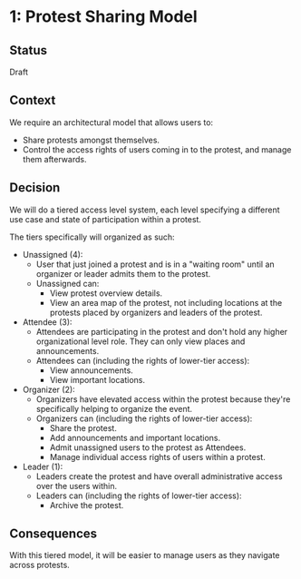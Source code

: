 # 1: Protest Sharing Model

## Status

Draft

## Context

We require an architectural model that allows users to:

- Share protests amongst themselves.
- Control the access rights of users coming in to the protest, and manage them afterwards.

## Decision

We will do a tiered access level system, each level specifying a different use case and state of participation within a protest.

The tiers specifically will organized as such:

- Unassigned (4):
  - User that just joined a protest and is in a "waiting room" until an organizer or leader admits them to the protest.
  - Unassigned can:
    - View protest overview details.
    - View an area map of the protest, not including locations at the protests placed by organizers and leaders of the protest.
- Attendee (3):
  - Attendees are participating in the protest and don't hold any higher organizational level role. They can only view places and announcements.
  - Attendees can (including the rights of lower-tier access):
    - View announcements.
    - View important locations.
- Organizer (2):
  - Organizers have elevated access within the protest because they're specifically helping to organize the event.
  - Organizers can (including the rights of lower-tier access):
    - Share the protest.
    - Add announcements and important locations.
    - Admit unassigned users to the protest as Attendees.
    - Manage individual access rights of users within a protest.
- Leader (1):
  - Leaders create the protest and have overall administrative access over the users within.
  - Leaders can (including the rights of lower-tier access):
    - Archive the protest.

## Consequences

With this tiered model, it will be easier to manage users as they navigate across protests.
